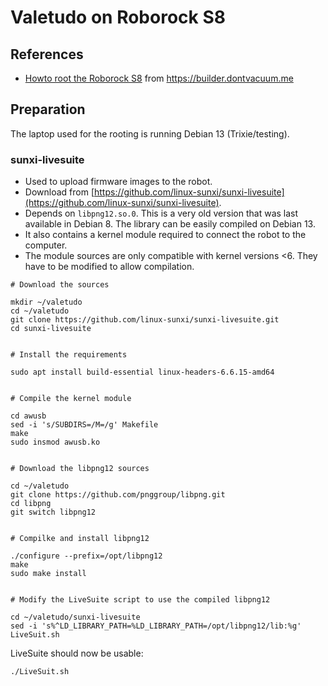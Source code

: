# Valetudo on Roborock S8

## References

- [Howto root the Roborock S8](https://builder.dontvacuum.me/nextgen/roborock_s8.pdf) from https://builder.dontvacuum.me

## Preparation

The laptop used for the rooting is running Debian 13 (Trixie/testing).

### sunxi-livesuite

- Used to upload firmware images to the robot.
- Download from [https://github.com/linux-sunxi/sunxi-livesuite](https://github.com/linux-sunxi/sunxi-livesuite).
- Depends on `libpng12.so.0`. This is a very old version that was last available in Debian 8. The library can be easily compiled on Debian 13.
- It also contains a kernel module required to connect the robot to the computer.
- The module sources are only compatible with kernel versions <6. They have to be modified to allow compilation.
```shell
# Download the sources

mkdir ~/valetudo
cd ~/valetudo
git clone https://github.com/linux-sunxi/sunxi-livesuite.git
cd sunxi-livesuite


# Install the requirements

sudo apt install build-essential linux-headers-6.6.15-amd64


# Compile the kernel module

cd awusb
sed -i 's/SUBDIRS=/M=/g' Makefile
make
sudo insmod awusb.ko


# Download the libpng12 sources

cd ~/valetudo
git clone https://github.com/pnggroup/libpng.git
cd libpng
git switch libpng12


# Compilke and install libpng12

./configure --prefix=/opt/libpng12
make
sudo make install


# Modify the LiveSuite script to use the compiled libpng12

cd ~/valetudo/sunxi-livesuite
sed -i 's%^LD_LIBRARY_PATH=%LD_LIBRARY_PATH=/opt/libpng12/lib:%g' LiveSuit.sh
```

LiveSuite should now be usable:
```shell
./LiveSuit.sh
```

